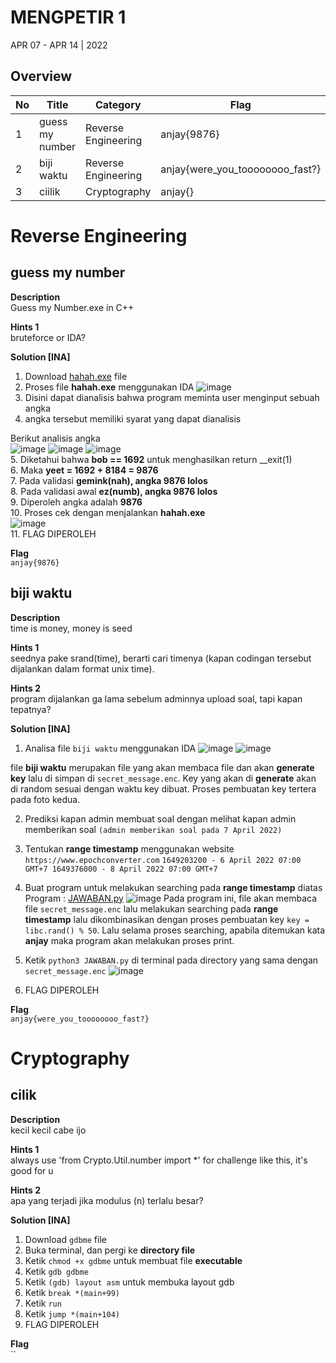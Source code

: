 # MENGPETIR 1
APR 07 - APR 14 | 2022

## Overview

| No | Title               | Category              | Flag
|----|---------------------|-----------------------|----------------------------
| 1  | guess my number | Reverse Engineering | anjay{9876}
| 2  | biji waktu | Reverse Engineering | anjay{were_you_toooooooo_fast?}
| 3  | ciilik | Cryptography | anjay{}

# Reverse Engineering 
## guess my number

**Description**  
Guess my Number.exe in C++

**Hints 1**  
bruteforce or IDA?

**Solution [INA]**  
1. Download [hahah.exe](https://github.com/PlasmaRing/CTF-WRITE-UP/blob/e86b2c4bb6a9f7c9d718313e3b95fd3f636960c5/PETIR_1/FILE/%5BREV%5D%20guess%20my%20number/hahah.exe) file
2. Proses file __hahah.exe__ menggunakan IDA
![image](https://user-images.githubusercontent.com/92077284/167343987-ccbd82fd-0f95-4739-b944-9182fb810dec.png)
3. Disini dapat dianalisis bahwa program meminta user menginput sebuah angka
4. angka tersebut memiliki syarat yang dapat dianalisis

Berikut analisis angka  
![image](https://user-images.githubusercontent.com/92077284/167344194-3cad2619-14cc-4c55-8266-dfa2e503db48.png)
![image](https://user-images.githubusercontent.com/92077284/167344212-b606165c-6cf2-418c-9040-39a580a6c8ac.png)
![image](https://user-images.githubusercontent.com/92077284/167344254-bd4beb56-0ff9-479b-83a4-bd0c8e917a5a.png)  
5. Diketahui bahwa __bob == 1692__ untuk menghasilkan return __exit(1)  
6. Maka __yeet = 1692 + 8184 = 9876__  
7. Pada validasi __gemink(nah), angka 9876 lolos__  
8. Pada validasi awal __ez(numb), angka 9876 lolos__  
9. Diperoleh angka adalah __9876__  
10. Proses cek dengan menjalankan __hahah.exe__  
![image](https://user-images.githubusercontent.com/92077284/167345412-aa1dd78c-9172-4878-a95a-abd1af735881.png)  
11. FLAG DIPEROLEH

**Flag**  
`anjay{9876}`


## biji waktu

**Description**  
time is money, money is seed

**Hints 1**  
seednya pake srand(time), berarti cari timenya (kapan codingan tersebut dijalankan dalam format unix time). 

**Hints 2**  
program dijalankan ga lama sebelum adminnya upload soal, tapi kapan tepatnya?

**Solution [INA]**  
1. Analisa file `biji waktu` menggunakan IDA
![image](https://user-images.githubusercontent.com/92077284/174102773-13ce6214-b9e5-4ee1-9270-491300c01274.png)
![image](https://user-images.githubusercontent.com/92077284/174109251-28a19aba-f926-45c4-bd5d-13843ff4f091.png)

file __biji waktu__ merupakan file yang akan membaca file dan akan __generate key__ lalu di simpan di `secret_message.enc`. Key yang akan di __generate__ akan di random sesuai dengan waktu key dibuat. Proses pembuatan key tertera pada foto kedua.

2. Prediksi kapan admin membuat soal dengan melihat kapan admin memberikan soal `(admin memberikan soal pada 7 April 2022)`
3. Tentukan __range timestamp__ menggunakan website `https://www.epochconverter.com` 
`1649203200 - 6 April 2022 07:00 GMT+7
1649376000 - 8 April 2022 07:00 GMT+7`

4. Buat program untuk melakukan searching pada __range timestamp__ diatas
Program : [JAWABAN.py](https://github.com/PlasmaRing/CTF-WRITE-UP/blob/88d10af4ebad36165dd1ba1a789a067f4a666142/PETIR_1/FILE/%5BREV%5D%20biji%20waktu/JAWABAN.py)
![image](https://user-images.githubusercontent.com/92077284/174110176-32fec449-ce61-46ef-9149-5ec37d66eca4.png)
Pada program ini, file akan membaca file `secret_message.enc` lalu melakukan searching pada __range timestamp__ lalu dikombinasikan dengan proses pembuatan key `key = libc.rand() % 50`. Lalu selama proses searching, apabila ditemukan kata __anjay__ maka program akan melakukan proses print. 

5. Ketik `python3 JAWABAN.py` di terminal pada directory yang sama dengan `secret_message.enc`
![image](https://user-images.githubusercontent.com/92077284/174112143-c1656e46-b552-4aec-bad7-3702eba56993.png)

6. FLAG DIPEROLEH

**Flag**  
`anjay{were_you_toooooooo_fast?}`

# Cryptography
## cilik

**Description**  
kecil kecil cabe ijo

**Hints 1**  
always use 'from Crypto.Util.number import *' for challenge like this, it's good for u

**Hints 2**  
apa yang terjadi jika modulus (n) terlalu besar?

**Solution [INA]**  
1. Download `gdbme` file
2. Buka terminal, dan pergi ke __directory file__
3. Ketik `chmod +x gdbme` untuk membuat file __executable__
4. Ketik `gdb gdbme`
5. Ketik `(gdb) layout asm` untuk membuka layout gdb
6. Ketik `break *(main+99)`
7. Ketik `run`
8. Ketik `jump *(main+104)`
9. FLAG DIPEROLEH


**Flag**  
``
